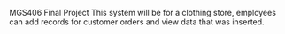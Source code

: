 MGS406 Final Project
This system will be for a clothing store, employees can add records for customer orders and view data that was inserted.
